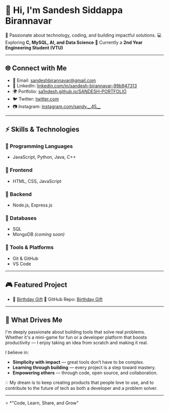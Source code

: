 # 👋 Hi, I'm Sandesh Siddappa Birannavar

🚀 Passionate about technology, coding, and building impactful solutions.
💻 Exploring **C, MySQL, AI, and Data Science**
📘 Currently a **2nd Year Engineering Student (VTU)**

---

## 🌐 Connect with Me

* 📧 Email: [sandeshbirannavar@gmail.com](mailto:sandeshbirannavar@gmail.com)
* 💼 LinkedIn: [linkedin.com/in/sandesh-birannavar-99b947313](https://www.linkedin.com/in/sandesh-birannavar-99b947313)
* 🌍 Portfolio: [sa1ndesh.github.io/SANDESH-PORTFOLIO](https://sa1ndesh.github.io/SANDESH-PORTFOLIO/)
* 🐦 Twitter: [twitter.com](https://x.com/home)
* 📷 Instagram: [instagram.com/sandy.\_.45\_\_](https://www.instagram.com/sandy._.45__?igsh=bDdtcTI5YWFhczY5)

---

## ⚡ Skills & Technologies

### 🔹 Programming Languages

* JavaScript, Python, Java, C++

### 🔹 Frontend

* HTML, CSS, JavaScript

### 🔹 Backend

* Node.js, Express.js

### 🔹 Databases

* SQL
* MongoDB *(coming soon)*

### 🔹 Tools & Platforms

* Git & GitHub
* VS Code

---

## 🎮 Featured Project

* 🎉 [Birthday Gift](https://sa1ndesh.github.io/Birthday_gift/)
  🔗 GitHub Repo: [Birthday Gift](https://github.com/Sa1ndesh/Birthday_gift)

---

## 🌟 What Drives Me

I'm deeply passionate about building tools that solve real problems.
Whether it's a mini-game for fun or a developer platform that boosts productivity — I enjoy taking an idea from scratch and making it real.

I believe in:

* **Simplicity with impact** — great tools don’t have to be complex.
* **Learning through building** — every project is a step toward mastery.
* **Empowering others** — through code, open source, and collaboration.

💡 My dream is to keep creating products that people love to use, and to contribute to the future of tech as both a developer and a problem solver.

---

⭐️ \*"Code, Learn, Share, and Grow"
